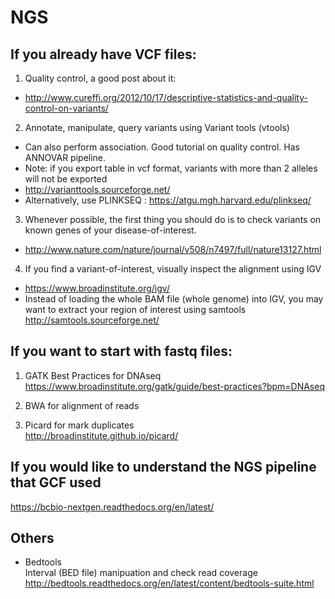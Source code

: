 # NGS

## If you already have VCF files:

1. Quality control, a good post about it:
* http://www.cureffi.org/2012/10/17/descriptive-statistics-and-quality-control-on-variants/

2. Annotate, manipulate, query variants using Variant tools (vtools)
* Can also perform association. Good tutorial on quality control. Has ANNOVAR pipeline.
* Note: if you export table in vcf format, variants with more than 2 alleles will not be exported
* http://varianttools.sourceforge.net/
* Alternatively, use PLINKSEQ : https://atgu.mgh.harvard.edu/plinkseq/

3. Whenever possible, the first thing you should do is to check variants on known genes of your disease-of-interest.
* http://www.nature.com/nature/journal/v508/n7497/full/nature13127.html

4. If you find a variant-of-interest, visually inspect the alignment using IGV
* https://www.broadinstitute.org/igv/
* Instead of loading the whole BAM file (whole genome) into IGV, you may want to extract your region of interest using samtools  
http://samtools.sourceforge.net/

## If you want to start with fastq files: 

1. GATK Best Practices for DNAseq  
https://www.broadinstitute.org/gatk/guide/best-practices?bpm=DNAseq

2. BWA for alignment of reads

3. Picard for mark duplicates  
http://broadinstitute.github.io/picard/

## If you would like to understand the NGS pipeline that GCF used 
https://bcbio-nextgen.readthedocs.org/en/latest/

## Others
* Bedtools  
Interval (BED file) manipuation and check read coverage  
http://bedtools.readthedocs.org/en/latest/content/bedtools-suite.html





